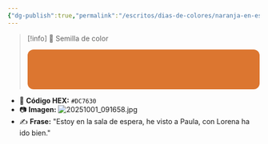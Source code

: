 ```yaml
---
{"dg-publish":true,"permalink":"/escritos/dias-de-colores/naranja-en-espera/","tags":["semillas","color"]}
---
```


> [!info] 🌱 Semilla de color
> <div style="width:100%;height:80px;background:#dc7630;border-radius:12px;"></div>

- 🎨 **Código HEX:** `#DC7630`
- 📷 **Imagen:** ![20251001_091658.jpg](/img/user/20251001_091658.jpg)
- ✍️ **Frase:** "Estoy en la sala de espera, he visto a Paula, con Lorena ha ido bien." 

